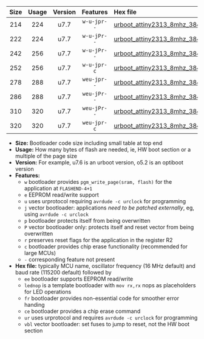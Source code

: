 |Size|Usage|Version|Features|Hex file|
|:-:|:-:|:-:|:-:|:--|
|214|224|u7.7|`w-u-jpr--`|[urboot_attiny2313_8mhz_38400bps_lednop_ur_vbl.hex](https://raw.githubusercontent.com/stefanrueger/urboot.hex/main/mcus/attiny2313/fcpu_8mhz/38400_bps/urboot_attiny2313_8mhz_38400bps_lednop_ur_vbl.hex)|
|222|224|u7.7|`w-u-jPr--`|[urboot_attiny2313_8mhz_38400bps_ur_vbl.hex](https://raw.githubusercontent.com/stefanrueger/urboot.hex/main/mcus/attiny2313/fcpu_8mhz/38400_bps/urboot_attiny2313_8mhz_38400bps_ur_vbl.hex)|
|242|256|u7.7|`w-u-jPr--`|[urboot_attiny2313_8mhz_38400bps_lednop_fr_ur_vbl.hex](https://raw.githubusercontent.com/stefanrueger/urboot.hex/main/mcus/attiny2313/fcpu_8mhz/38400_bps/urboot_attiny2313_8mhz_38400bps_lednop_fr_ur_vbl.hex)|
|252|256|u7.7|`w-u-jpr-c`|[urboot_attiny2313_8mhz_38400bps_lednop_fr_ce_ur_vbl.hex](https://raw.githubusercontent.com/stefanrueger/urboot.hex/main/mcus/attiny2313/fcpu_8mhz/38400_bps/urboot_attiny2313_8mhz_38400bps_lednop_fr_ce_ur_vbl.hex)|
|278|288|u7.7|`weu-jpr--`|[urboot_attiny2313_8mhz_38400bps_ee_lednop_ur_vbl.hex](https://raw.githubusercontent.com/stefanrueger/urboot.hex/main/mcus/attiny2313/fcpu_8mhz/38400_bps/urboot_attiny2313_8mhz_38400bps_ee_lednop_ur_vbl.hex)|
|286|288|u7.7|`weu-jPr--`|[urboot_attiny2313_8mhz_38400bps_ee_ur_vbl.hex](https://raw.githubusercontent.com/stefanrueger/urboot.hex/main/mcus/attiny2313/fcpu_8mhz/38400_bps/urboot_attiny2313_8mhz_38400bps_ee_ur_vbl.hex)|
|310|320|u7.7|`weu-jPr--`|[urboot_attiny2313_8mhz_38400bps_ee_lednop_fr_ur_vbl.hex](https://raw.githubusercontent.com/stefanrueger/urboot.hex/main/mcus/attiny2313/fcpu_8mhz/38400_bps/urboot_attiny2313_8mhz_38400bps_ee_lednop_fr_ur_vbl.hex)|
|320|320|u7.7|`weu-jpr-c`|[urboot_attiny2313_8mhz_38400bps_ee_lednop_fr_ce_ur_vbl.hex](https://raw.githubusercontent.com/stefanrueger/urboot.hex/main/mcus/attiny2313/fcpu_8mhz/38400_bps/urboot_attiny2313_8mhz_38400bps_ee_lednop_fr_ce_ur_vbl.hex)|

- **Size:** Bootloader code size including small table at top end
- **Usage:** How many bytes of flash are needed, ie, HW boot section or a multiple of the page size
- **Version:** For example, u7.6 is an urboot version, o5.2 is an optiboot version
- **Features:**
  + `w` bootloader provides `pgm_write_page(sram, flash)` for the application at `FLASHEND-4+1`
  + `e` EEPROM read/write support
  + `u` uses urprotocol requiring `avrdude -c urclock` for programming
  + `j` vector bootloader: applications *need to be patched externally*, eg, using `avrdude -c urclock`
  + `p` bootloader protects itself from being overwritten
  + `P` vector bootloader only: protects itself and reset vector from being overwritten
  + `r` preserves reset flags for the application in the register R2
  + `c` bootloader provides chip erase functionality (recommended for large MCUs)
  + `-` corresponding feature not present
- **Hex file:** typically MCU name, oscillator frequency (16 MHz default) and baud rate (115200 default) followed by
  + `ee` bootloader supports EEPROM read/write
  + `lednop` is a template bootloader with `mov rx,rx` nops as placeholders for LED operations
  + `fr` bootloader provides non-essential code for smoother error handing
  + `ce` bootloader provides a chip erase command
  + `ur` uses urprotocol and requires `avrdude -c urclock` for programming
  + `vbl` vector bootloader: set fuses to jump to reset, not the HW boot section
